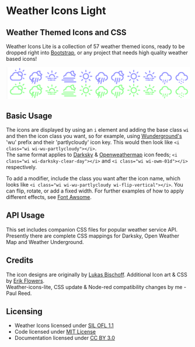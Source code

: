 # Weather Icons Light

## Weather Themed Icons and CSS

Weather Icons Lite is a collection of 57 weather themed icons, ready to be dropped right into [Bootstrap](http://www.getbootstrap.com), or any project that needs high quality weather based icons!

![Icon Preview](images/example.PNG)

## Basic Usage

The icons are displayed by using an `i` element and adding the base class `wi` and then the icon class you want, so for example, using [Wunderground's](https://www.wunderground.com/about/icons.asp) 'wu' prefix and their 'partlycloudy' icon key. This would then look like `<i class="wi wi-wu-partlycloudy"></i>`.  
The same format applies to [Darksky](https://darksky.net/dev/docs/faq#faq-api-features) & [Openweathermap](https://openweathermap.org/weather-conditions) icon feeds; `<i class="wi wi-darksky-clear-day"></i>` and `<i class="wi wi-owm-01d"></i>` respectively.

To add a modifier, include the class you want after the icon name, which looks like `<i class="wi wi-wu-partlycloudy wi-flip-vertical"></i>`. You can flip, rotate, or add a fixed width. For further examples of how to apply different effects, see [Font Awsome](http://fontawesome.io/examples/).

## API Usage

This set includes companion CSS files for popular weather service API. Presently there are complete CSS mappings for Darksky, Open Weather Map and Weather Underground.

## Credits

The icon designs are originally by [Lukas Bischoff](http://www.twitter.com/artill). Additional Icon art & CSS by [Erik Flowers](http://www.helloerik.com).  
Weather-icons-lite, CSS update & Node-red compatibility changes by me - Paul Reed.

## Licensing

* Weather Icons licensed under [SIL OFL 1.1](http://scripts.sil.org/OFL)
* Code licensed under [MIT License](http://opensource.org/licenses/mit-license.html)
* Documentation licensed under [CC BY 3.0](http://creativecommons.org/licenses/by/3.0)
